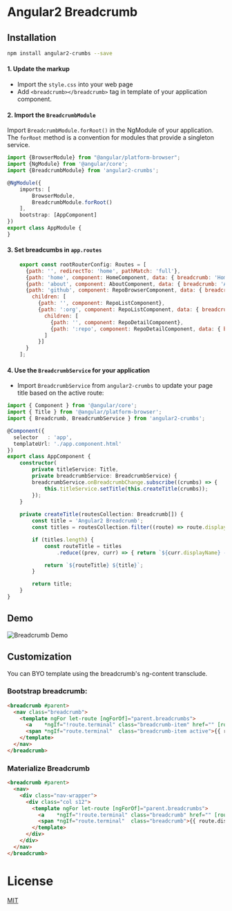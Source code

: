 # Angular2 Breadcrumb

## Installation

```sh
npm install angular2-crumbs --save
```

#### 1. Update the markup
- Import the `style.css` into your web page
- Add `<breadcrumb></breadcrumb>` tag in template of your application component.

#### 2. Import the `BreadcrumbModule`
Import `BreadcrumbModule.forRoot()` in the NgModule of your application. 
The `forRoot` method is a convention for modules that provide a singleton service.

```ts
import {BrowserModule} from "@angular/platform-browser";
import {NgModule} from '@angular/core';
import {BreadcrumbModule} from 'angular2-crumbs';

@NgModule({
    imports: [
        BrowserModule,
        BreadcrumbModule.forRoot()
    ],
    bootstrap: [AppComponent]
})
export class AppModule {
}
```
#### 3. Set breadcumbs in `app.routes`
```js
	export const rootRouterConfig: Routes = [  
	  {path: '', redirectTo: 'home', pathMatch: 'full'},  
	  {path: 'home', component: HomeComponent, data: { breadcrumb: 'Home'}},  
	  {path: 'about', component: AboutComponent, data: { breadcrumb: 'About'}},  
	  {path: 'github', component: RepoBrowserComponent, data: { breadcrumb: 'GitHub'},  
	    children: [  
	      {path: '', component: RepoListComponent},  
	      {path: ':org', component: RepoListComponent, data: { breadcrumb: 'Repo List'},  
	        children: [  
	          {path: '', component: RepoDetailComponent},  
	          {path: ':repo', component: RepoDetailComponent, data: { breadcrumb: 'Repo'}}  
	        ]  
	      }]  
	  }  
	];
```

#### 4. Use the `BreadcrumbService` for your application
- Import `BreadcrumbService` from `angular2-crumbs` to update your page title based on the active route:

```ts
import { Component } from '@angular/core';
import { Title } from '@angular/platform-browser';
import { Breadcrumb, BreadcrumbService } from 'angular2-crumbs';

@Component({
  selector   : 'app',
  templateUrl: './app.component.html'
})
export class AppComponent {
    constructor(
        private titleService: Title,
        private breadcrumbService: BreadcrumbService) {
        breadcrumbService.onBreadcrumbChange.subscribe((crumbs) => {
            this.titleService.setTitle(this.createTitle(crumbs));
        });
    }
    
    private createTitle(routesCollection: Breadcrumb[]) {
        const title = 'Angular2 Breadcrumb';
        const titles = routesCollection.filter((route) => route.displayName);

        if (titles.length) {
            const routeTitle = titles
                .reduce((prev, curr) => { return `${curr.displayName} - ${prev}`; }, "");

            return `${routeTitle} ${title}`;
        }

        return title;
    }
}
```

## Demo

![Breadcrumb Demo](http://imgur.com/S2PSW3W.png)

## Customization

You can BYO template using the breadcrumb's ng-content transclude. 

### Bootstrap breadcrumb:

```html 
<breadcrumb #parent>
  <nav class="breadcrumb">
    <template ngFor let-route [ngForOf]="parent.breadcrumbs">
      <a    *ngIf="!route.terminal" class="breadcrumb-item" href="" [routerLink]="[route.url]">{{ route.displayName }}</a>
      <span *ngIf="route.terminal"  class="breadcrumb-item active">{{ route.displayName }}</span>
    </template>
  </nav>
</breadcrumb>
```

### Materialize Breadcrumb

```html
<breadcrumb #parent>
  <nav>
    <div class="nav-wrapper">
      <div class="col s12">
        <template ngFor let-route [ngForOf]="parent.breadcrumbs">
          <a    *ngIf="!route.terminal" class="breadcrumb" href="" [routerLink]="[route.url]">{{ route.displayName }}</a>
          <span *ngIf="route.terminal"  class="breadcrumb">{{ route.displayName }}</span>
        </template>
      </div>
    </div>
  </nav>
</breadcrumb>
```

# License
 [MIT](/LICENSE)